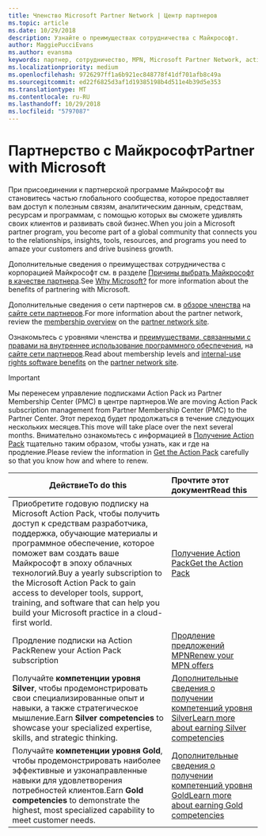 ```yaml
---
title: Членство Microsoft Partner Network | Центр партнеров
ms.topic: article
ms.date: 10/29/2018
description: Узнайте о преимуществах сотрудничества с Майкрософт.
author: MaggiePucciEvans
ms.author: evansma
keywords: партнер, сотрудничество, MPN, Microsoft Partner Network, action pack, MAPS, подписка action pack, преимущества, преимущества MPN, членство, silver, gold, компетенции
ms.localizationpriority: medium
ms.openlocfilehash: 9726297ff1a6b921ec848778f41df701afb8c49a
ms.sourcegitcommit: ed22f6825d3af1d19385198b4d511e4b39d5e353
ms.translationtype: MT
ms.contentlocale: ru-RU
ms.lasthandoff: 10/29/2018
ms.locfileid: "5797087"
---
```

# <a name="partner-with-microsoft"></a><span data-ttu-id="56ec2-104">Партнерство с Майкрософт</span><span class="sxs-lookup"><span data-stu-id="56ec2-104">Partner with Microsoft</span></span>

<span data-ttu-id="56ec2-105">При присоединении к партнерской программе Майкрософт вы становитесь частью глобального сообщества, которое предоставляет вам доступ к полезным связям, аналитическим данным, средствам, ресурсам и программам, с помощью которых вы сможете удивлять своих клиентов и развивать свой бизнес.</span><span class="sxs-lookup"><span data-stu-id="56ec2-105">When you join a Microsoft partner program, you become part of a global community that connects you to the relationships, insights, tools, resources, and programs you need to amaze your customers and drive business growth.</span></span> 

<span data-ttu-id="56ec2-106">Дополнительные сведения о преимуществах сотрудничества с корпорацией Майкрософт см. в разделе [Причины выбрать Майкрософт в качестве партнера](https://partner.microsoft.com/business-opportunities/why-microsoft).</span><span class="sxs-lookup"><span data-stu-id="56ec2-106">See [Why Microsoft?](https://partner.microsoft.com/business-opportunities/why-microsoft) for more information about the benefits of partnering with Microsoft.</span></span> 

<span data-ttu-id="56ec2-107">Дополнительные сведения о сети партнеров см. в [обзоре членства](https://partner.microsoft.com/membership) на [сайте сети партнеров](https://partner.microsoft.com).</span><span class="sxs-lookup"><span data-stu-id="56ec2-107">For more information about the partner network, review the [membership overview](https://partner.microsoft.com/membership) on the [partner network site](https://partner.microsoft.com).</span></span> 

<span data-ttu-id="56ec2-108">Ознакомьтесь с уровнями членства и [преимуществами, связанными с правами на внутреннее использование программного обеспечения](https://partner.microsoft.com/membership/internal-use-software), на [сайте сети партнеров](https://partner.microsoft.com).</span><span class="sxs-lookup"><span data-stu-id="56ec2-108">Read about membership levels and [internal-use rights software benefits](https://partner.microsoft.com/membership/internal-use-software) on the [partner network site](https://partner.microsoft.com).</span></span> 

>[!IMPORTANT]
><span data-ttu-id="56ec2-109">Мы перенесем управление подписками Action Pack из Partner Membership Center (PMC) в центре партнеров.</span><span class="sxs-lookup"><span data-stu-id="56ec2-109">We are moving Action Pack subscription management from Partner Membership Center (PMC) to the Partner Center.</span></span> <span data-ttu-id="56ec2-110">Этот переход будет продолжаться в течение следующих нескольких месяцев.</span><span class="sxs-lookup"><span data-stu-id="56ec2-110">This move will take place over the next several months.</span></span> <span data-ttu-id="56ec2-111">Внимательно ознакомьтесь с информацией в [Получение Action Pack](mpn-get-action-pack.md) тщательно таким образом, чтобы узнать, как и где на продление.</span><span class="sxs-lookup"><span data-stu-id="56ec2-111">Please review the information in [Get the Action Pack](mpn-get-action-pack.md) carefully so that you know how and where to renew.</span></span>  

|**<span data-ttu-id="56ec2-112">Действие</span><span class="sxs-lookup"><span data-stu-id="56ec2-112">To do this</span></span>**   |**<span data-ttu-id="56ec2-113">Прочтите этот документ</span><span class="sxs-lookup"><span data-stu-id="56ec2-113">Read this</span></span>**   |
|-----------------|:---------------------------|
|<span data-ttu-id="56ec2-114">Приобретите годовую подписку на Microsoft Action Pack, чтобы получить доступ к средствам разработчика, поддержка, обучающие материалы и программное обеспечение, которое поможет вам создать ваше Майкрософт в эпоху облачных технологий.</span><span class="sxs-lookup"><span data-stu-id="56ec2-114">Buy a yearly subscription to the Microsoft Action Pack to gain access to developer tools, support, training, and software that can help you build your Microsoft practice in a cloud-first world.</span></span> | [<span data-ttu-id="56ec2-115">Получение Action Pack</span><span class="sxs-lookup"><span data-stu-id="56ec2-115">Get the Action Pack</span></span>](mpn-get-action-pack.md)|
|<span data-ttu-id="56ec2-116">Продление подписки на Action Pack</span><span class="sxs-lookup"><span data-stu-id="56ec2-116">Renew your Action Pack subscription</span></span>   |[<span data-ttu-id="56ec2-117">Продление предложений MPN</span><span class="sxs-lookup"><span data-stu-id="56ec2-117">Renew your MPN offers</span></span>](renew-mpn-offers.md)|
|<span data-ttu-id="56ec2-118">Получайте **компетенции уровня Silver**, чтобы продемонстрировать свои специализированные опыт и навыки, а также стратегическое мышление.</span><span class="sxs-lookup"><span data-stu-id="56ec2-118">Earn **Silver competencies** to showcase your specialized expertise, skills, and strategic thinking.</span></span>|[<span data-ttu-id="56ec2-119">Дополнительные сведения о получении компетенций уровня Silver</span><span class="sxs-lookup"><span data-stu-id="56ec2-119">Learn more about earning Silver competencies</span></span>](https://partner.microsoft.com/membership/competencies)|
|<span data-ttu-id="56ec2-120">Получайте **компетенции уровня Gold**, чтобы продемонстрировать наиболее эффективные и узконаправленные навыки для удовлетворения потребностей клиентов.</span><span class="sxs-lookup"><span data-stu-id="56ec2-120">Earn **Gold competencies** to demonstrate the highest, most specialized capability to meet customer needs.</span></span> |[<span data-ttu-id="56ec2-121">Дополнительные сведения о получении компетенций уровня Gold</span><span class="sxs-lookup"><span data-stu-id="56ec2-121">Learn more about earning Gold competencies</span></span>](https://partner.microsoft.com/membership/competencies)|




